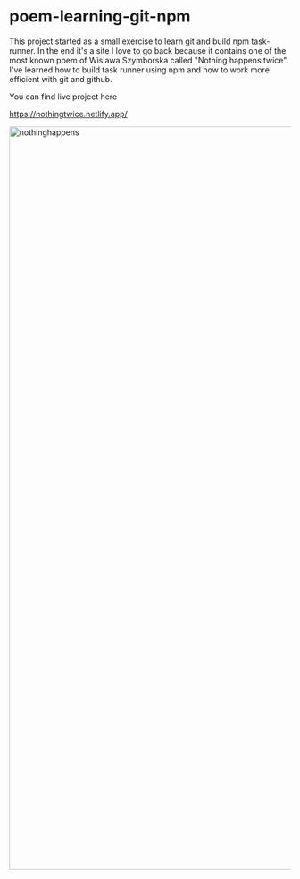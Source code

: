 # poem-learning-git-npm

This project started as a small exercise to learn git and build npm task-runner. 
In the end it's a site I love to go back because it contains one of the most known poem of Wislawa Szymborska called "Nothing happens twice".
<br />I've learned how to build task runner using npm and how to work more efficient with git and github.

You can find live project here

https://nothingtwice.netlify.app/ 


<img width="1330" alt="nothinghappens" src="https://user-images.githubusercontent.com/81967634/226757134-c217f2cc-6fa9-4129-bdb8-cc2f629da116.png">
